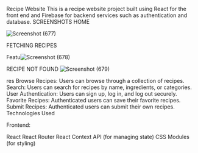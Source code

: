 Recipe Website
This is a recipe website project built using React for the front end and Firebase for backend services such as authentication and database.
SCREENSHOTS
HOME


![Screenshot (677)](https://github.com/abhi96256/recipe-app/assets/131523953/c19907af-8eed-4ea2-a393-d12082cbe48c)

FETCHING RECIPES


Featu![Screenshot (678)](https://github.com/abhi96256/recipe-app/assets/131523953/5cf4007a-173e-4db5-ad7b-642bb754a1df)

RECIPE NOT FOUND
![Screenshot (679)](https://github.com/abhi96256/recipe-app/assets/131523953/81b57b3d-f634-4d56-845d-ec7ef49c674d)

res
Browse Recipes: Users can browse through a collection of recipes.
Search: Users can search for recipes by name, ingredients, or categories.
User Authentication: Users can sign up, log in, and log out securely.
Favorite Recipes: Authenticated users can save their favorite recipes.
Submit Recipes: Authenticated users can submit their own recipes.
Technologies Used

Frontend:

React
React Router
React Context API (for managing state)
CSS Modules (for styling)
